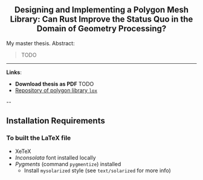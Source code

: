 <h2 align="center">
    Designing and Implementing a Polygon Mesh Library: Can Rust Improve the
    Status Quo in the Domain of Geometry Processing?
</h2>

My master thesis. Abstract:

> TODO

---

**Links**:
- **Download thesis as PDF** TODO
- [Repository of polygon library `lox`](https://github.com/LukasKalbertodt/lox)


--

## Installation Requirements

### To built the LaTeX file

- XeTeX
- *Inconsolata* font installed locally
- *Pygments* (command `pygmentize`) installed
    - Install `mysolarized` style (see `text/solarized` for more info)
